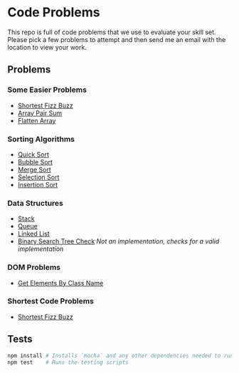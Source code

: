 # Code Problems

This repo is full of code problems that we use to evaluate your skill set.  Please pick a few problems to attempt and then send me an email with the location to view your work.

## Problems

### Some Easier Problems

* [Shortest Fizz Buzz](https://github.com/knownsubset/code-problems/tree/master/problems/shortest-fizz-buzz)
* [Array Pair Sum](https://github.com/knownsubset/code-problems/tree/master/problems/array-pair-sum)
* [Flatten Array](https://github.com/knownsubset/code-problems/tree/master/problems/flatten-array)

### Sorting Algorithms

* [Quick Sort](https://github.com/knownsubset/code-problems/tree/master/problems/quick-sort)
* [Bubble Sort](https://github.com/knownsubset/code-problems/tree/master/problems/bubble-sort)
* [Merge Sort](https://github.com/knownsubset/code-problems/tree/master/problems/merge-sort)
* [Selection Sort](https://github.com/knownsubset/code-problems/tree/master/problems/selection-sort)
* [Insertion Sort](https://github.com/knownsubset/code-problems/tree/master/problems/insertion-sort)

### Data Structures

* [Stack](https://github.com/knownsubset/code-problems/tree/master/problems/stack)
* [Queue](https://github.com/knownsubset/code-problems/tree/master/problems/queue)
* [Linked List](https://github.com/knownsubset/code-problems/tree/master/problems/linked-list)
* [Binary Search Tree Check](https://github.com/knownsubset/code-problems/tree/master/problems/binary-search-tree-check) *Not an implementation, checks for a valid implementation*

### DOM Problems

* [Get Elements By Class Name](https://github.com/knownsubset/code-problems/tree/master/problems/get-elements-by-class-name)

### Shortest Code Problems

* [Shortest Fizz Buzz](https://github.com/knownsubset/code-problems/tree/master/problems/shortest-fizz-buzz)

## Tests

```sh
npm install # Installs `mocha` and any other dependencies needed to run
npm test    # Runs the testing scripts
```
